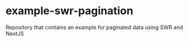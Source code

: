 # example-swr-pagination
Repository that contains an example for paginated data using SWR and NextJS
